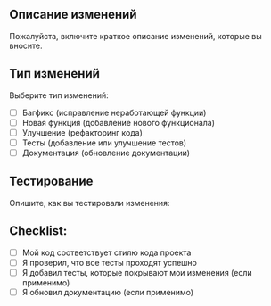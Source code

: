 ## Описание изменений

Пожалуйста, включите краткое описание изменений, которые вы вносите.

## Тип изменений

Выберите тип изменений:

- [ ] Багфикс (исправление неработающей функции)
- [ ] Новая функция (добавление нового функционала)
- [ ] Улучшение (рефакторинг кода)
- [ ] Тесты (добавление или улучшение тестов)
- [ ] Документация (обновление документации)

## Тестирование

Опишите, как вы тестировали изменения:

## Checklist:

- [ ] Мой код соответствует стилю кода проекта
- [ ] Я проверил, что все тесты проходят успешно
- [ ] Я добавил тесты, которые покрывают мои изменения (если применимо)
- [ ] Я обновил документацию (если применимо)
